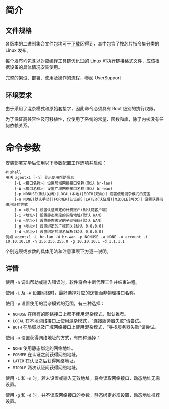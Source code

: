 # 简介 #

## 文件规格 ##

各版本的二进制集合文件包均可于[下载区](http://bitbucket.org/CrazyBoyFeng/agentx1/downloads)得到，其中包含了按芯片指令集分类的 Linux 发布。

每个发布均包含以对应编译工具链优化过的 Linux 可执行链接格式文件，应该根据设备的具体情况安装使用。

完整的架设、部署、使用及操作的流程，参阅 UserSupport

## 环境要求 ##

由于采用了混杂模式和原始套接字，因此命令必须具有 Root 级别的执行权限。

为了保证高兼容性及可移植性，仅使用了系统的常量、函数和库，除了内核没有任何依赖关系。

# 命令参数 #

安装部署完毕后使用以下参数配置工作选项并启动：
```
#!shell
用法 agentx1 [-h] 显示使用帮助信息
	[-L <接口名称>] 设置局域网络接口名称(默认 br-lan)
	[-W <接口名称>] 设置广域网络接口名称(默认 br-wan)
	[-p NONUSE(默认关闭)|LOCAL(本地)|BOTH(双向)] 设置使用混杂模式的范围
	[-a NONE(默认手动)|FORMER(认证前)|LATER(认证后)|MIDDLE(两次)] 设置获得网络地址的方式
	[-u <账户>] 设置认证绑定的计费账户(默认随客户端)
	[-i <地址>] 设置静态绑定的网络地址(默认 WAN)
	[-n <地址>] 设置静态绑定的子网掩码(默认 WAN)
	[-g <地址>] 设置绑定的广域网关(默认 0.0.0.0)
	[-d <地址>] 设置绑定的域名解析(默认 0.0.0.0)
例如 agentx1 -L br-lan -W br-wan -p NONUSE -a NONE -u account -i 10.10.10.10 -n 255.255.255.0 -g 10.10.10.1 -d 1.1.1.1
```
个别选项或参数的具体用法和注意事项下方逐一说明。

## 详情 ##

使用 `-h` 调出帮助或输入错误时，软件将会中断代理工作并结束进程。

使用 `-L` 及 `-W` 设置网络时，最好选择对应的逻辑而非物理接口名称。

使用 `-p` 设置使用的混杂模式的范围，有三种选择：
* `NONUSE`	在所有的网络接口上都不使用混杂模式，默认推荐。
* `LOCAL`	在本地网络接口上使用混杂模式，“连接服务器失败”请尝试。
* `BOTH`	在局域以及广域网络接口上使用混杂模式，“寻找服务器失败”请尝试。

使用 `-a` 设置获得网络地址的方式，有四种选择：
* `NONE`	使用静态绑定的网络地址。
* `FORMER`	在认证之前获得网络地址。
* `LATER`	在认证之后获得网络地址。
* `MIDDLE`	两次认证间获得网络地址。

使用 `-i` 和 `-n` 时，若未设置或输入无效地址，将会读取网络接口，动态地址无需设置。

使用 `-g` 和 `-d` 时，并不读取网络接口的参数，静态绑定必须设置，动态地址推荐设置。